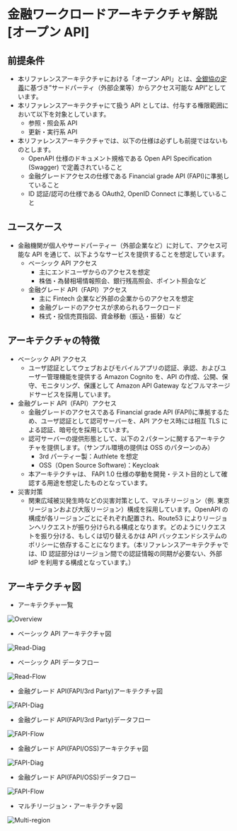 # 金融ワークロードアーキテクチャ解説 [オープン API]

## 前提条件

- 本リファレンスアーキテクチャにおける「オープン API」とは、[全銀協の定義](https://www.fsa.go.jp/singi/singi_kinyu/financial_system/siryou/20161028/02.pdf)に基づき”サードパーティ（外部企業等）からアクセス可能な API”としています。
- 本リファレンスアーキテクチャにて扱う API としては、付与する権限範囲において以下を対象としています。
  - 参照・照会系 API
  - 更新・実行系 API
- 本リファレンスアーキテクチャでは、以下の仕様は必ずしも前提ではないものとします。
  - OpenAPI 仕様のドキュメント規格である Open API Specification (Swagger) で定義されていること
  - 金融グレードアクセスの仕様である Financial grade API (FAPI)に準拠していること
  - ID 認証/認可の仕様である OAuth2, OpenID Connect に準拠していること

## ユースケース

- 金融機関が個人やサードパーティー（外部企業など）に対して、アクセス可能な API を通じて、以下ようなサービスを提供することを想定しています。
  - ベーシック API アクセス
    - 主にエンドユーザからのアクセスを想定
    - 株価・為替相場情報照会、銀行残高照会、ポイント照会など
  - 金融グレード API（FAPI）アクセス
    - 主に Fintech 企業など外部の企業からのアクセスを想定
    - 金融グレードのアクセスが求められるワークロード
    - 株式・投信売買指図、資金移動（振込・振替）など

## アーキテクチャの特徴

- ベーシック API アクセス
  - ユーザ認証としてウェブおよびモバイルアプリの認証、承認、およびユーザー管理機能を提供する Amazon Cognito を、API の作成、公開、保守、モニタリング、保護として Amazon API Gateway などフルマネージドサービスを採用しています。
- 金融グレード API（FAPI）アクセス
  - 金融グレードのアクセスである Financial grade API (FAPI)に準拠するため、ユーザ認証として認可サーバーを、API アクセス時には相互 TLS による認証、暗号化を採用しています。
  - 認可サーバーの提供形態として、以下の２パターンに関するアーキテクチャを提供します。（サンプル環境の提供は OSS のパターンのみ）
    - 3rd パーティー製：Authlete を想定
    - OSS（Open Source Software)：Keycloak
  - 本アーキテクチャは、 FAPI 1.0 仕様の挙動を開発・テスト目的として確認する用途を想定したものとなっています。
- 災害対策
  - 関東広域被災発生時などの災害対策として、マルチリージョン（例. 東京リージョンおよび大阪リージョン）構成を採用しています。OpenAPI の構成が各リージョンごとにそれぞれ配置され、Route53 によりリージョンへリクエストが振り分けられる構成となります。どのようにリクエストを振り分ける、もしくは切り替えるかは API バックエンドシステムのポリシーに依存することになります。（本リファレンスアーキテクチャでは、ID 認証部分はリージョン間での認証情報の同期が必要ない、外部 IdP を利用する構成となっています。）

## アーキテクチャ図

- アーキテクチャ一覧

![Overview](images/open-api-Arch-Pattern.png)

- ベーシック API アーキテクチャ図

![Read-Diag](images/open-api-Arch-Basic-Diag.png)

- ベーシック API データフロー

![Read-Flow](images/open-api-Arch-Basic-Flow.png)

- 金融グレード API(FAPI/3rd Party)アーキテクチャ図

![FAPI-Diag](images/open-api-Arch-FAPI-Authlete-Diag.png)

- 金融グレード API(FAPI/3rd Party)データフロー

![FAPI-Flow](images/open-api-Arch-FAPI-Authlete-Flow.png)

- 金融グレード API(FAPI/OSS)アーキテクチャ図

![FAPI-Diag](images/open-api-Arch-FAPI-keycloak-Diag.png)

- 金融グレード API(FAPI/OSS)データフロー

![FAPI-Flow](images/open-api-Arch-FAPI-keycloak-Flow.png)

- マルチリージョン・アーキテクチャ図

![Multi-region](images/open-api-Arch-Multi-region.png)
